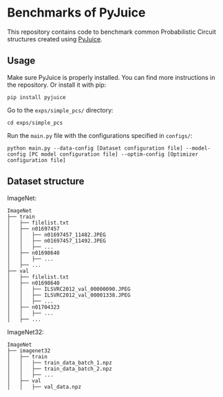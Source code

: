# Benchmarks of PyJuice

This repository contains code to benchmark common Probabilistic Circuit structures created using [PyJuice](https://github.com/Juice-jl/pyjuice).

## Usage

Make sure PyJuice is properly installed. You can find more instructions in the repository. Or install it with pip:

```
pip install pyjuice
```

Go to the `exps/simple_pcs/` directory:

```
cd exps/simple_pcs
```

Run the `main.py` file with the configurations specified in `configs/`:

```
python main.py --data-config [Dataset configuration file] --model-config [PC model configuration file] --optim-config [Optimizer configuration file]
```

## Dataset structure

ImageNet:

```
ImageNet
├── train
│   ├── filelist.txt
│   ├── n01697457
│   │   ├── n01697457_11482.JPEG
│   │   ├── n01697457_11492.JPEG
│   │   ├── ...
│   ├── n01698640
│   │   ├── ...
│   ├── ...
├── val
│   ├── filelist.txt
│   ├── n01698640
│   │   ├── ILSVRC2012_val_00000090.JPEG
│   │   ├── ILSVRC2012_val_00001338.JPEG
│   │   ├── ...
│   ├── n01704323
│   │   ├── ...
│   ├── ...
```

ImageNet32:

```
ImageNet
├── imagenet32
│   ├── train
│   │   ├── train_data_batch_1.npz
│   │   ├── train_data_batch_2.npz
│   │   ├── ...
│   ├── val
│   │   ├── val_data.npz
```
